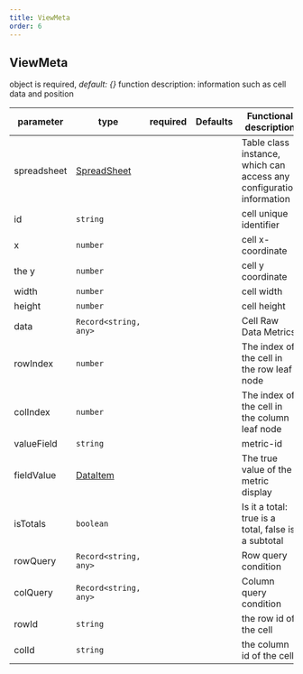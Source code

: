 ```yaml
---
title: ViewMeta
order: 6
---
```


## ViewMeta

object is required, *default: {}* function description: information such as cell data and position

| parameter   | type                                                | required | Defaults | Functional description                                               |
| ----------- | --------------------------------------------------- | :------: | -------- | -------------------------------------------------------------------- |
| spreadsheet | [SpreadSheet](/zh/docs/api/basic-class/spreadsheet) |          |          | Table class instance, which can access any configuration information |
| id          | `string`                                            |          |          | cell unique identifier                                               |
| x           | `number`                                            |          |          | cell x-coordinate                                                    |
| the y       | `number`                                            |          |          | cell y coordinate                                                    |
| width       | `number`                                            |          |          | cell width                                                           |
| height      | `number`                                            |          |          | cell height                                                          |
| data        | `Record<string, any>`                               |          |          | Cell Raw Data Metrics                                                |
| rowIndex    | `number`                                            |          |          | The index of the cell in the row leaf node                           |
| colIndex    | `number`                                            |          |          | The index of the cell in the column leaf node                        |
| valueField  | `string`                                            |          |          | metric-id                                                            |
| fieldValue  | [DataItem](#dataitem)                               |          |          | The true value of the metric display                                 |
| isTotals    | `boolean`                                           |          |          | Is it a total: true is a total, false is a subtotal                  |
| rowQuery    | `Record<string, any>`                               |          |          | Row query condition                                                  |
| colQuery    | `Record<string, any>`                               |          |          | Column query condition                                               |
| rowId       | `string`                                            |          |          | the row id of the cell                                               |
| colId       | `string`                                            |          |          | the column id of the cell                                            |
